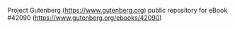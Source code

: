 Project Gutenberg (https://www.gutenberg.org) public repository for eBook #42090 (https://www.gutenberg.org/ebooks/42090)
